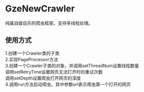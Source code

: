 # GzeNewCrawler  
纯属自娱自乐的爬虫框架，支持多线程处理。  
## 使用方式  
1.创建一个Crawler类的子类  
2.实现PageProcessor方法  
3.创建一个Crawler子类的对象，并调用setThreadNum设置线程数量  
调用setRetryTime设置网页无法打开时的重试次数  
调用setDepth设置爬虫打开网页的深度  
4.调用run方法启动爬虫，其中参数url表示爬虫第一个打开的网页
